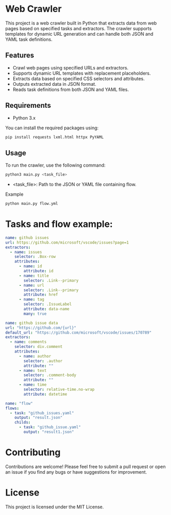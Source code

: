 # Web Crawler

This project is a web crawler built in Python that extracts data from web pages based on specified tasks and extractors. The crawler supports templates for dynamic URL generation and can handle both JSON and YAML task definitions.

## Features

- Crawl web pages using specified URLs and extractors.
- Supports dynamic URL templates with replacement placeholders.
- Extracts data based on specified CSS selectors and attributes.
- Outputs extracted data in JSON format.
- Reads task definitions from both JSON and YAML files.

## Requirements

- Python 3.x

You can install the required packages using:

```bash
pip install requests lxml.html httpx PyYAML
```



## Usage
To run the crawler, use the following command:

```bash
python3 main.py <task_file>
```

- <task_file>: Path to the JSON or YAML file containing flow. 

Example
```bash
python main.py flow.yml
```


# Tasks and flow example:

```yaml
name: github issues
url: https://github.com/microsoft/vscode/issues?page=1
extractors:
  - name: issues
    selector: .Box-row
    attributes:
      - name: id
        attribute: id
      - name: title
        selector: .Link--primary
      - name: url
        selector: .Link--primary
        attribute: href
      - name: tag
        selector: .IssueLabel
        attribute: data-name
        many: true
```

```yaml
name: github issue data
url: "https://github.com/{url}"
default_url: "https://github.com/microsoft/vscode/issues/170789"
extractors:
  - name: comments
    selector: div.comment
    attributes:
      - name: author
        selector: .author
        attribute: ""
      - name: text
        selector: .comment-body
        attribute: ""
      - name: time
        selector: relative-time.no-wrap
        attribute: datetime
```

```yaml
name: "flow"
flows:
  - task: "github_issues.yaml"
    output: "result.json"
    childs:
      - task: "github_issue.yaml"
        output: "result1.json"
```

# Contributing
Contributions are welcome! Please feel free to submit a pull request or open an issue if you find any bugs or have suggestions for improvement.


# License
This project is licensed under the MIT License.